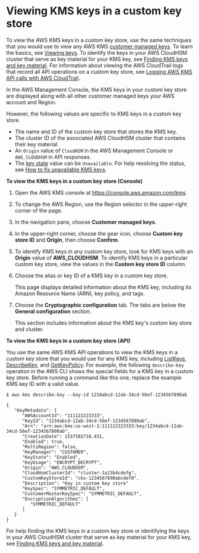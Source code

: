 # Viewing KMS keys in a custom key store<a name="view-cmk-keystore"></a>

To view the AWS KMS keys in a custom key store, use the same techniques that you would use to view any AWS KMS [customer managed keys](concepts.md#kms_keys)\. To learn the basics, see [Viewing keys](viewing-keys.md)\. To identify the keys in your AWS CloudHSM cluster that serve as key material for your KMS key, see [Finding KMS keys and key material](find-key-material.md)\. For information about viewing the AWS CloudTrail logs that record all API operations on a custom key store, see [Logging AWS KMS API calls with AWS CloudTrail](logging-using-cloudtrail.md)\.

In the AWS Management Console, the KMS keys in your custom key store are displayed along with all other customer managed keys your AWS account and Region\. 

However, the following values are specific to KMS keys in a custom key store\.
+ The name and ID of the custom key store that stores the KMS key\.
+ The cluster ID of the associated AWS CloudHSM cluster that contains their key material\.
+ An `Origin` value of `CloudHSM` in the AWS Management Console or `AWS_CLOUDHSM` in API responses\.
+ The [key state](key-state.md) value can be `Unavailable`\. For help resolving the status, see [How to fix unavailable KMS keys](fix-keystore.md#fix-unavailable-cmks)\.

**To view the KMS keys in a custom key store \(Console\)**

1. Open the AWS KMS console at [https://console\.aws\.amazon\.com/kms](https://console.aws.amazon.com/kms)\.

1. To change the AWS Region, use the Region selector in the upper\-right corner of the page\.

1. In the navigation pane, choose **Customer managed keys**\.

1. In the upper\-right corner, choose the gear icon, choose **Custom key store ID** and **Origin**, then choose **Confirm**\.

1. To identify KMS keys in any custom key store, look for KMS keys with an **Origin** value of **AWS\_CLOUDHSM**\. To identify KMS keys in a particular custom key store, view the values in the **Custom key store ID** column\. 

1. Choose the alias or key ID of a KMS key in a custom key store\. 

   This page displays detailed information about the KMS key, including its Amazon Resource Name \(ARN\), key policy, and tags\.

1. Choose the **Cryptographic configuration** tab\. The tabs are below the **General configuration** section\.

   This section includes information about the KMS key's custom key store and cluster\.

**To view the KMS keys in a custom key store \(API\)**

You use the same AWS KMS API operations to view the KMS keys in a custom key store that you would use for any KMS key, including [ListKeys](https://docs.aws.amazon.com/kms/latest/APIReference/API_ListKeys.html), [DescribeKey](https://docs.aws.amazon.com/kms/latest/APIReference/API_DescribeKey.html), and [GetKeyPolicy](https://docs.aws.amazon.com/kms/latest/APIReference/API_GetKeyPolicy.html)\. For example, the following `describe-key` operation in the AWS CLI shows the special fields for a KMS key in a custom key store\. Before running a command like this one, replace the example KMS key ID with a valid value\.

```
$ aws kms describe-key --key-id 1234abcd-12ab-34cd-56ef-1234567890ab

{
   "KeyMetadata": { 
      "AWSAccountId": "111122223333",
      "KeyId": "1234abcd-12ab-34cd-56ef-1234567890ab",
      "Arn": "arn:aws:kms:us-west-2:111122223333:key/1234abcd-12ab-34cd-56ef-1234567890ab",
      "CreationDate": 1537582718.431,
      "Enabled": true,
      "MultiRegion": false,
      "KeyManager": "CUSTOMER",
      "KeyState": "Enabled",
      "KeyUsage": "ENCRYPT_DECRYPT",
      "Origin": "AWS_CLOUDHSM",
      "CloudHsmClusterId": "cluster-1a23b4cdefg",
      "CustomKeyStoreId": "cks-1234567890abcdef0",
      "Description": "Key in custom key store"
      "KeySpec": "SYMMETRIC_DEFAULT",
      "CustomerMasterKeySpec": "SYMMETRIC_DEFAULT",
      "EncryptionAlgorithms": [
         "SYMMETRIC_DEFAULT"
      ]
   }
}
```

For help finding the KMS keys in a custom key store or identifying the keys in your AWS CloudHSM cluster that serve as key material for your KMS key, see [Finding KMS keys and key material](find-key-material.md)\.